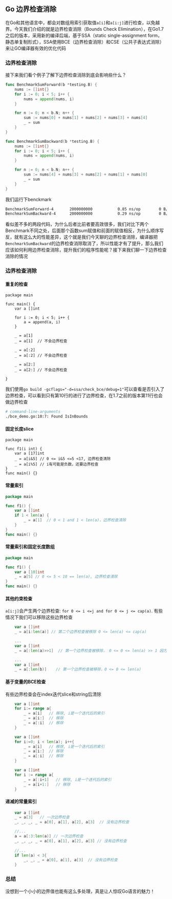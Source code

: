 ## Go 边界检查消除
在Go和其他语言中，都会对数组用索引获取值`a[i]`和`a[i:j]`进行检查，以免越界。今天我们介绍的就是边界检查消除（Bounds Check Elimination），在Go1.7之后的版本，采用新的编译后端，基于SSA（static single-assignment form， 静态单复制形式），SSA使用BCE（边界检查消除）和CSE（公共子表达式消除）来让GO编译器有效的优化代码

### 边界检查消除
接下来我们看个例子了解下边界检查消除到底会影响些什么？
```go
func BenchmarkSumForward(b *testing.B) {
	nums := []int{}
	for i := 0; i < 5; i++ {
		nums = append(nums, i)
	}

	for n := 0; n < b.N; n++ {
		sum := nums[0] + nums[1] + nums[2] + nums[3] + nums[4]
		_ = sum
	}
}

func BenchmarkSumBackward(b *testing.B) {
	nums := []int{}
	for i := 0; i < 5; i++ {
		nums = append(nums, i)
	}

	for n := 0; n < b.N; n++ {
		sum := nums[4] + nums[3] + nums[2] + nums[1] + nums[0]
		_ = sum
	}
}
```
我们运行下benckmark
```bash
BenchmarkSumForward-4   	2000000000	         0.85 ns/op	       0 B/op	       0 allocs/op
BenchmarkSumBackward-4   	2000000000	         0.29 ns/op	       0 B/op	       0 allocs/op
```
看似差不多的两段代码，为什么后者比前者要高效很多，我们对比下两个Benchmark不同之处，后面那个函数sum赋值和前面的赋值相反，为什么顺序写反，就有这么大的性能差异，这个就是我们今天聊的边界检查消除，编译器把`BenchmarkSumBackward`的边界检查消除取消了，所以性能才有了提升，那么我们应该如何利用边界检查消除，提升我们的程序性能呢？接下来我们聊一下边界检查消除的情况

### 边界检查消除

#### 重复的检查

```go{class=line-numbers}
package main

func main() {
	var a []int

	for i := 0; i < 5; i++ {
		a = append(a, i)
	}

	_ = a[1]
	_ = a[1]  // 不会边界检查

    _ = a[:2]
    _ = a[:2] // 不会边界检查

    _ = a[2:]
    _ = a[2:] // 不会边界检查

}

```
我们使用`go build -gcflags="-d=ssa/check_bce/debug=1"`可以查看是否引入了边界检查，可以看到只有第10行的进行了边界检查，在1.7之前的版本第11行也会做边界检查

```bash
# command-line-arguments
./bce_demo.go:10:7: Found IsInBounds
```

#### 固定长度slice
```go{class=line-numbers}
package main

func f1(i int) {
	var a [17]int
	_ = a[i&5] // 0 <= i&5 <=5 <17, 边界检查清除
	_ = a[i%5] // i有可能是负数，还要边界检查
}
func main() {}
```

#### 常量索引

```go
package main

func f1() {
	var a []int
	if 1 < len(a) { 
		_ = a[1]  // 0 < 1 and 1 < len(a)，边界检查清除
	}
}
func main() {}
```

#### 常量索引和固定长度数组

```go
package main

func f1() {
	var a [10]int
	_ = a[5] // 0 <= 5 < 10 == len(a), 边界检查清除
}
func main() {}
```

#### 其他约束检查
`a[i:j]`会产生两个边界检查: `for 0 <= i <=j and for 0 <= j <= cap(a)`. 有些情况下我们可以移除这些边界检查

```go
	var a []int
	_ = a[i:len(a)] // 第二个边界检查被移除 0 <= len(a) <= cap(a)

	...
	var a []int
	_ = a[:len(a)>>1]  // 第一个边界检查被移除， 0 <= 0 <= len(a) >> 1 因为 len(a) >> 1 >=0

	...
	var a []int
	_ = a[:len(b)]    // 第一个边界检查被移除，0 <= 0 <= len(a) 
```

#### 基于变量的BCE检查
有些边界检查会在index迭代slice和string后清除

```go
	var a []int
	for i:= range a{
		_ = a[i]   // 移除, i是一个迭代后的索引
		_ = a[i:]  // 移除
		_ = a[:i]  // 移除
	}
```

```go
	var a []int
	for i:=0; i < len(a); i++{
		_ = a[i]   // 移除, i是一个迭代后的索引
		_ = a[i:]  // 移除
		_ = a[:i]  // 移除
	}
```

```go
	var a []int
	for i := range a{
		_ = a[:i+1]   // 移除, i是一个迭代后的索引
		_ = a[i+1:]   // 移除
	}
```

#### 递减的常量索引

```go
	var a []int
	_ = a[3]   // 一次边界检查
	_, _, _, _ = a[0], a[1], a[2], a[3]  // 没有边界检查

	//...
	a = a[:3:len(a)] // 一次边界检查
	_, _, _, _ = a[0], a[1], a[2], a[3] // 没有边界检查
	
	//...
	if len(a) < 3{
		_, _, _ = a[0], a[1], a[3]  // 没有边界检查
	}
```

### 总结
没想到一个小小的边界值也能有这么多处理，真是让人惊叹Go语言的魅力！